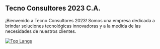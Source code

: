 ## Tecno Consultores 2023 C.A.

¡Bienvenido a Tecno Consultores 2023! Somos una empresa dedicada a brindar soluciones tecnológicas innovadoras y a la medida de las necesidades de nuestros clientes.

[![Top Langs](https://github-readme-stats.vercel.app/api/top-langs/?username=tecno-consultores)](https://github.com/anuraghazra/github-readme-stats)
